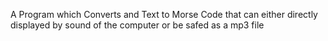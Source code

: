 A Program which Converts and Text to Morse Code that can either directly displayed by sound of the computer or be safed as a mp3 file 
